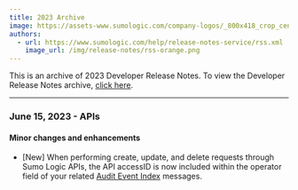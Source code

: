 ```yaml
---
title: 2023 Archive
image: https://assets-www.sumologic.com/company-logos/_800x418_crop_center-center_82_none/SumoLogic_Preview_600x600.jpg
authors:
  - url: https://www.sumologic.com/help/release-notes-service/rss.xml
    image_url: /img/release-notes/rss-orange.png
---
```


This is an archive of 2023 Developer Release Notes. To view the Developer Release Notes archive, [click here](/release-notes-developer/archive).

---
### June 15, 2023 - APIs

#### Minor changes and enhancements

* [New] When performing create, update, and delete requests through Sumo Logic APIs, the API accessID is now included within the operator field of your related [Audit Event Index](/docs/manage/security/audit-indexes/audit-event-index) messages.
